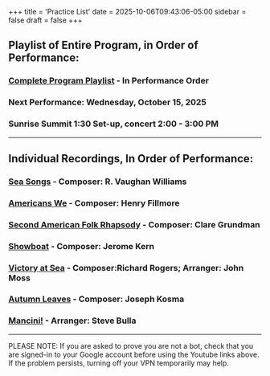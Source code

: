 +++
title = 'Practice List'
date = 2025-10-06T09:43:06-05:00
sidebar = false
draft = false
+++


## Playlist of Entire Program, in Order of Performance:
### [Complete Program Playlist](https://youtube.com/playlist?list=PLPz4YnMIKKenq9LRNj_X074KY6hpyGR98&si=WvGGlkAVef8e9etQ) -  In Performance Order
### Next Performance:  Wednesday, October 15, 2025
### Sunrise Summit 1:30 Set-up, concert 2:00 - 3:00 PM
---
## Individual Recordings, In Order of Performance:

### [Sea Songs](https://youtu.be/72TG9czNm3I?si=1Rzd73HdOAnGBWN4) -  Composer: R. Vaughan Williams

### [Americans We](https://youtu.be/w606Vb6E4NA?si=v1egQFlxMrNuuaAL) - Composer: Henry Fillmore

### [Second American Folk Rhapsody](https://youtu.be/ptUrXpd9tY0?si=YTxL_KZ35XtrWm8A) - Composer: Clare Grundman

### [Showboat](https://youtu.be/w9F-0ZluL0E?si=4AMxskp66LFuGReC) - Composer: Jerome Kern

### [Victory at Sea](https://youtu.be/Giw1PacZdZQ?si=8Vy4tEJW2fmpvWBA) - Composer:Richard Rogers; Arranger: John Moss

### [Autumn Leaves](https://www.youtube.com/watch?v=T3Ix3g47xn0) - Composer: Joseph Kosma

### [Mancini!](https://youtu.be/9zUVIKtcIoc?si=IsnlKa-uf9YTQFQK) - Arranger: Steve Bulla

---
PLEASE NOTE: If you are asked to prove you are not a bot, 
check that you are signed-in to your Google account before using the Youtube links above.
If the problem persists, turning off your VPN temporarily may help.